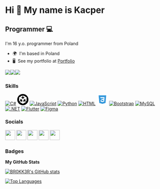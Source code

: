 Hi 👋 My name is Kacper
=======================

Programmer 💻
----------

I'm 16 y.o. programmer from Poland

* 🌍  I'm based in Poland
* 🖥️  See my portfolio at [Portfolio](https://br0kk3r.github.io/Portfolio/)

<a href="https://www.twitter.com/Brokker_" target="_blank" rel="noreferrer"><img
src="https://img.shields.io/twitter/follow/Brokker_?logo=twitter&style=for-the-badge&color=0891b2&labelColor=1c1917"
/></a><a href="https://www.github.com/BR0KK3R" target="_blank" rel="noreferrer"><img
src="https://img.shields.io/github/followers/BR0KK3R?logo=github&style=for-the-badge&color=0891b2&labelColor=1c1917" /></a><a href="https://www.twitch.tv/br0kk3r" target="_blank" rel="noreferrer"><img
src="https://img.shields.io/twitch/status/br0kk3r?logo=twitchsx&style=for-the-badge&color=0891b2&labelColor=1c1917&label=TWITCH+STATUS" /></a>

### Skills

<p align="left">
<!-- C# -->
<a href="https://docs.microsoft.com/en-us/dotnet/csharp/" target="_blank" rel="noreferrer"><img src="https://raw.githubusercontent.com/danielcranney/readme-generator/main/public/icons/skills/csharp-colored.svg" width="36" height="36" alt="C#" /></a>
<!-- Unity -->
<a href="https://unity.com/" target="_blank" rel="noreferrer"><img src="https://raw.githubusercontent.com/BR0KK3R/portfolio/gh-pages/icons/unity.svg" width="36" height="36" alt="Unity" /></a>
<!-- JavaScript -->
<a href="https://developer.mozilla.org/en-US/docs/Web/JavaScript" target="_blank" rel="noreferrer"><img src="https://raw.githubusercontent.com/danielcranney/readme-generator/main/public/icons/skills/javascript-colored.svg" width="36" height="36" alt="JavaScript" /></a>
<!-- Python -->
<a href="https://www.python.org/" target="_blank" rel="noreferrer"><img src="https://raw.githubusercontent.com/danielcranney/readme-generator/main/public/icons/skills/python-colored.svg" width="36" height="36" alt="Python" /></a>
<!-- HTML -->
<a href="https://developer.mozilla.org/en-US/docs/Glossary/HTML5" target="_blank" rel="noreferrer"><img src="https://raw.githubusercontent.com/danielcranney/readme-generator/main/public/icons/skills/html5-colored.svg" width="36" height="36" alt="HTML" /></a>
<!-- CSS -->
<a href="https://developer.mozilla.org/pl/docs/Learn/Getting_started_with_the_web/CSS_basics" target="_blank" rel="noreferrer"><img src="https://raw.githubusercontent.com/BR0KK3R/Portfolio/gh-pages/icons/css.svg" width="36" height="36" alt="CSS" /></a>
<!-- Bootstrap -->
<a href="https://getbootstrap.com/" target="_blank" rel="noreferrer"><img src="https://raw.githubusercontent.com/danielcranney/readme-generator/main/public/icons/skills/bootstrap-colored.svg" width="36" height="36" alt="Bootstrap" /></a>
<!-- MySql -->
<a href="https://www.mysql.com/" target="_blank" rel="noreferrer"><img src="https://raw.githubusercontent.com/danielcranney/readme-generator/main/public/icons/skills/mysql-colored.svg" width="36" height="36" alt="MySQL" /></a>
<!-- .NET -->
<a href="https://dotnet.microsoft.com/en-us/" target="_blank" rel="noreferrer"><img src="https://raw.githubusercontent.com/danielcranney/readme-generator/main/public/icons/skills/dot-net-colored.svg" width="36" height="36" alt=".NET" /></a>
<!-- Flutter -->
<a href="https://flutter.dev/" target="_blank" rel="noreferrer"><img src="https://raw.githubusercontent.com/danielcranney/readme-generator/main/public/icons/skills/flutter-colored.svg" width="36" height="36" alt="Flutter" /></a>
<!-- Figma -->
<a href="https://www.figma.com/" target="_blank" rel="noreferrer"><img src="https://raw.githubusercontent.com/danielcranney/readme-generator/main/public/icons/skills/figma-colored.svg" width="36" height="36" alt="Figma" /></a>
</p>


### Socials

<p align="left">
<!-- Discord -->
<a href="https://discord.com/users/Brokker#4564" target="_blank" rel="noreferrer"><img src="https://raw.githubusercontent.com/danielcranney/readme-generator/main/public/icons/socials/discord.svg" width="32" height="32" /></a>
<!-- GitHub -->
<a href="https://www.github.com/BR0KK3R" target="_blank" rel="noreferrer"><img src="https://raw.githubusercontent.com/danielcranney/readme-generator/main/public/icons/socials/github.svg" width="32" height="32" /></a>
<!-- Twitter -->
<a href="https://www.twitter.com/Brokker_" target="_blank" rel="noreferrer"><img src="https://raw.githubusercontent.com/danielcranney/readme-generator/main/public/icons/socials/twitter.svg" width="32" height="32" /></a>
<!-- Youtube -->
<a href="https://www.youtube.com/channel/UCENNNQhR6O3jlSvx4RfneVw" target="_blank" rel="noreferrer"><img src="https://raw.githubusercontent.com/danielcranney/readme-generator/main/public/icons/socials/youtube.svg" width="32" height="32" /></a>
<!-- Twitch -->
<a href="https://www.twitch.tv/br0kk3r" target="_blank" rel="noreferrer"><img src="https://raw.githubusercontent.com/danielcranney/readme-generator/main/public/icons/socials/twitch.svg" width="32" height="32" /></a>
</p>

### Badges

<b>My GitHub Stats</b>

<a href="http://www.github.com/BR0KK3R"><img src="https://github-readme-stats.vercel.app/api?username=BR0KK3R&show_icons=true&hide=&count_private=true&title_color=0891b2&text_color=ffffff&icon_color=0891b2&bg_color=1c1917&hide_border=true&show_icons=true" alt="BR0KK3R's GitHub stats" /></a>

<a href="https://github.com/BR0KK3R" align="left"><img src="https://github-readme-stats.vercel.app/api/top-langs/?username=BR0KK3R&langs_count=10&title_color=0891b2&text_color=ffffff&icon_color=0891b2&bg_color=1c1917&hide_border=true&locale=en&custom_title=Top%20%Languages" alt="Top Languages" /></a>
